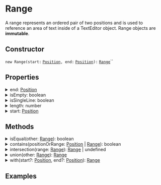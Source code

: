 # Range

A range represents an ordered pair of two positions and is used to reference an area of text inside of a TextEditor object. Range objects are **immutable**.

## Constructor

`new Range(start:` [`Position`](position.md)`, end:` [`Position`](position.md)`):` [`Range`](range.md)``

## Properties



<details>

<summary>end: <a href="position.md">Position</a></summary>



</details>

<details>

<summary>isEmpty: boolean</summary>



</details>

<details>

<summary>isSingleLine: boolean</summary>



</details>

<details>

<summary>length: number</summary>



</details>

<details>

<summary>start: <a href="position.md">Position</a></summary>



</details>

## Methods

<details>

<summary>isEqual(other: <a href="range.md">Range</a>): boolean</summary>

Returns <mark style="color:blue;">true</mark> if the specified range is equal to the range instance, else <mark style="color:blue;">false</mark>.

</details>

<details>

<summary>contains(positionOrRange: <a href="position.md">Position</a> | <a href="range.md">Range</a>): boolean</summary>

Returns <mark style="color:blue;">true</mark> or <mark style="color:blue;">false</mark> depending on if a specified position or range is contained within the range instance.

</details>

<details>

<summary>intersection(range: <a href="range.md">Range</a>): <a href="range.md">Range</a> | undefined</summary>

Returns a new <mark style="color:blue;">range</mark> object representing the portion of the specified range that overlaps (intersects) the range instance. <mark style="color:blue;">Undefined</mark> is returned if the compared ranges do not overlap.

</details>

<details>

<summary>union(other: <a href="range.md">Range</a>): <a href="range.md">Range</a></summary>

Returns a new <mark style="color:blue;">range</mark> representing the combination (union) of the specified range and the range instance.

</details>

<details>

<summary>with(start?: <a href="position.md">Position</a>, end?: <a href="position.md">Position</a>): <a href="range.md">Range</a></summary>

Returns a new range derived from the range instance and the specified start or end parameter.

</details>

## Examples
